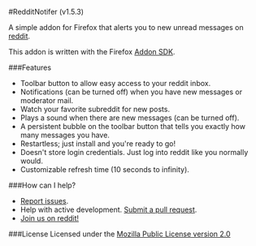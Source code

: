 #RedditNotifer (v1.5.3)

A simple addon for Firefox that alerts you to new unread messages on [reddit](http://reddit.com/).

This addon is written with the Firefox [Addon SDK](https://wiki.mozilla.org/Labs/Jetpack).

###Features

- Toolbar button to allow easy access to your reddit inbox.
- Notifications (can be turned off) when you have new messages or moderator mail.
- Watch your favorite subreddit for new posts.
- Plays a sound when there are new messages (can be turned off).
- A persistent bubble on the toolbar button that tells you exactly how many messages you have.
- Restartless; just install and you're ready to go!
- Doesn't store login credentials. Just log into reddit like you normally would.
- Customizable refresh time (10 seconds to infinity).

###How can I help?

- [Report issues](https://github.com/BoringCode/RedditNotifier/issues).
- Help with active development. [Submit a pull request](https://github.com/BoringCode/RedditNotifier/pulls).
- [Join us on reddit!](http://reddit.com/r/redditnotifier)

###License
Licensed under the [Mozilla Public License version 2.0](https://www.mozilla.org/MPL/2.0/)
